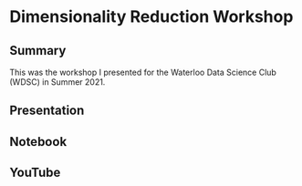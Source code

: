 # Dimensionality Reduction Workshop

## Summary

This was the workshop I presented for the Waterloo Data Science Club (WDSC) in Summer 2021. 

## Presentation


## Notebook


## YouTube

